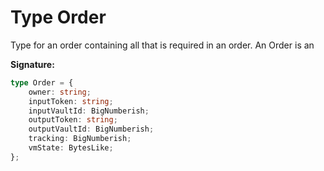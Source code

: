 
# Type Order

Type for an order containing all that is required in an order. An Order is an

<b>Signature:</b>

```typescript
type Order = {
    owner: string;
    inputToken: string;
    inputVaultId: BigNumberish;
    outputToken: string;
    outputVaultId: BigNumberish;
    tracking: BigNumberish;
    vmState: BytesLike;
};
```
